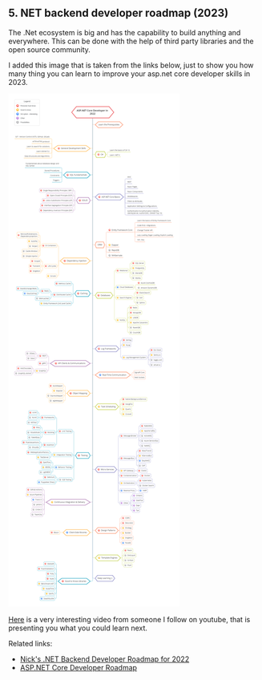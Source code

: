 ## 5. NET backend developer roadmap (2023)

The .Net ecosystem is big and has the capability to build anything and everywhere.
This can be done with the help of third party libraries and the open source community.

I added this image that is taken from the links below, just to show you how many thing you can learn to improve your asp.net core developer skills in 2023.

![Data Model](https://github.com/MoienTajik/AspNetCore-Developer-Roadmap/blob/master/aspnetcore-developer-roadmap-printable.png "Data Model")

[Here](https://www.youtube.com/watch?v=gw-6lKrKlp0) is a very interesting video from someone I follow on youtube, that is presenting you what you could learn next.

Related links:
 - [Nick's .NET Backend Developer Roadmap for 2022](https://github.com/MoienTajik/AspNetCore-Developer-Roadmap)
 - [ASP.NET Core Developer Roadmap](https://github.com/MoienTajik/AspNetCore-Developer-Roadmap)
